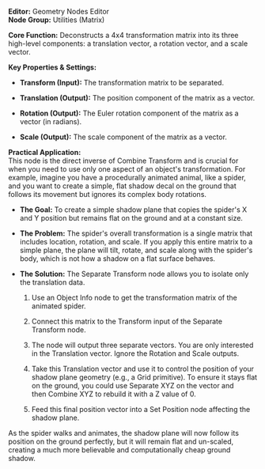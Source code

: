 **Editor:** Geometry Nodes Editor  
**Node Group:** Utilities (Matrix)

**Core Function:** Deconstructs a 4x4 transformation matrix into its three high-level components: a translation vector, a rotation vector, and a scale vector.

**Key Properties & Settings:**

- **Transform (Input):** The transformation matrix to be separated.
    
- **Translation (Output):** The position component of the matrix as a vector.
    
- **Rotation (Output):** The Euler rotation component of the matrix as a vector (in radians).
    
- **Scale (Output):** The scale component of the matrix as a vector.
    

**Practical Application:**  
This node is the direct inverse of Combine Transform and is crucial for when you need to use only one aspect of an object's transformation. For example, imagine you have a procedurally animated animal, like a spider, and you want to create a simple, flat shadow decal on the ground that follows its movement but ignores its complex body rotations.

- **The Goal:** To create a simple shadow plane that copies the spider's X and Y position but remains flat on the ground and at a constant size.
    
- **The Problem:** The spider's overall transformation is a single matrix that includes location, rotation, and scale. If you apply this entire matrix to a simple plane, the plane will tilt, rotate, and scale along with the spider's body, which is not how a shadow on a flat surface behaves.
    
- **The Solution:** The Separate Transform node allows you to isolate only the translation data.
    
    1. Use an Object Info node to get the transformation matrix of the animated spider.
        
    2. Connect this matrix to the Transform input of the Separate Transform node.
        
    3. The node will output three separate vectors. You are only interested in the Translation vector. Ignore the Rotation and Scale outputs.
        
    4. Take this Translation vector and use it to control the position of your shadow plane geometry (e.g., a Grid primitive). To ensure it stays flat on the ground, you could use Separate XYZ on the vector and then Combine XYZ to rebuild it with a Z value of 0.
        
    5. Feed this final position vector into a Set Position node affecting the shadow plane.
        

As the spider walks and animates, the shadow plane will now follow its position on the ground perfectly, but it will remain flat and un-scaled, creating a much more believable and computationally cheap ground shadow.